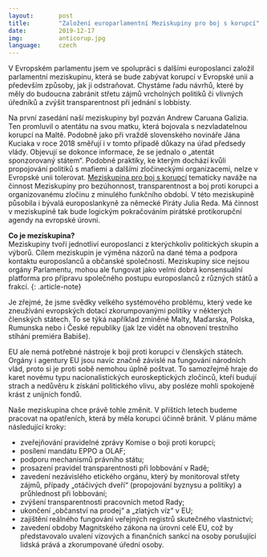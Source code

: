 ```yaml
---
layout:       post
title:        "Založení europarlamentní Meziskupiny pro boj s korupcí"
date:         2019-12-17
img:          anticorup.jpg
language:     czech
---
```


V Evropském parlamentu jsem ve spolupráci s dalšími europoslanci založil parlamentní meziskupinu, která se bude zabývat korupcí v Evropské unii a především způsoby, jak ji odstraňovat. Chystáme řadu návrhů, které by měly do budoucna zabránit střetu zájmů vrcholných politiků či vlivných úředníků a zvýšit transparentnost při jednání s lobbisty.

<!--more-->

Na první zasedání naší meziskupiny byl pozván Andrew Caruana Galizia. Ten promluvil o atentátu na svou matku, která bojovala s nezvladatelnou korupcí na Maltě. Podobně jako při vraždě slovenského novináře Jána Kuciaka v roce 2018 směřují i v tomto případě důkazy na úřad předsedy vlády. Objevují se dokonce informace, že se jednalo o „atentát sponzorovaný státem“. Podobné praktiky, ke kterým dochází kvůli propojování politiků s mafiemi a dalšími zločineckými organizacemi, nelze v Evropské unii tolerovat. [Meziskupina pro boj s korupcí](https://www.anti-corruption-ig.eu/) tematicky naváže na činnost Meziskupiny pro bezúhonnost, transparentnost a boj proti korupci a organizovanému zločinu z minulého funkčního období. V této meziskupině působila i bývalá europoslankyně za německé Piráty Julia Reda. Má činnost v meziskupině tak bude logickým pokračováním pirátské protikorupční agendy na evropské úrovni.

**Co je meziskupina?**  
Meziskupiny tvoří jednotliví europoslanci z kterýchkoliv politických skupin a výborů. Cílem meziskupin je výměna názorů na dané téma a podpora kontaktu europoslanců a občanské společnosti. Meziskupiny sice nejsou orgány Parlamentu, mohou ale fungovat jako velmi dobrá konsensuální platforma pro přípravu společného postupu europoslanců z různých států a frakcí.
{: .article-note}

Je zřejmé, že jsme svědky velkého systémového problému, který vede ke zneužívání evropských dotací zkorumpovanými politiky v některých členských státech. To se týká například zmíněné Malty, Maďarska, Polska, Rumunska nebo i České republiky (jak lze vidět na obnovení trestního stíhání premiéra Babiše).

EU ale nemá potřebné nástroje k boji proti korupci v členských státech. Orgány i agentury EU jsou navíc značně závislé na fungování národních vlád, proto si je proti sobě nemohou úplně poštvat. To samozřejmě hraje do karet novému typu nacionalistických euroskeptických zločinců, kteří budují strach a nedůvěru k získání politického vlivu, aby posléze mohli spokojeně krást z unijních fondů.

Naše meziskupina chce právě tohle změnit. V příštích letech budeme pracovat na opatřeních, která by měla korupci účinně bránit. V plánu máme následující kroky:
* zveřejňování pravidelné zprávy Komise o boji proti korupci;
* posílení mandátu EPPO a OLAF;
* podporu mechanismů právního státu;
* prosazení pravidel transparentnosti při lobbování v Radě;
* zavedení nezávislého etického orgánu, který by monitoroval střety zájmů, případy „otáčivých dveří“ (propojování byznysu a politiky) a průhlednost při lobbování;
* zvýšení transparentnosti pracovních metod Rady;
* ukončení „občanství na prodej“ a „zlatých víz“ v EU;
* zajištění reálného fungování veřejných registrů skutečného vlastnictví;
* zavedení obdoby Magnitského zákona na úrovni celé EU, což by představovalo uvalení vízových a finančních sankcí na osoby porušující lidská prává a zkorumpované úřední osoby.
